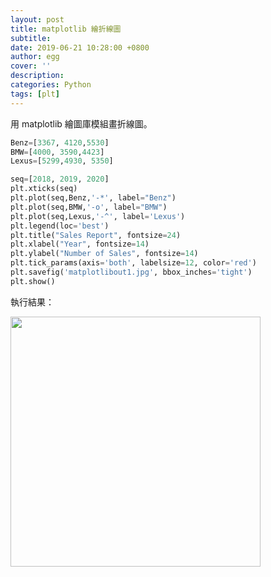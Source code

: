```yaml
---
layout: post
title: matplotlib 繪折線圖
subtitle:
date: 2019-06-21 10:28:00 +0800
author: egg
cover: ''
description:
categories: Python
tags: [plt] 
---
```


用 matplotlib 繪圖庫模組畫折線圖。


```python
Benz=[3367, 4120,5530]
BMW=[4000, 3590,4423]
Lexus=[5299,4930, 5350]

seq=[2018, 2019, 2020]
plt.xticks(seq)
plt.plot(seq,Benz,'-*', label="Benz")
plt.plot(seq,BMW,'-o', label="BMW")
plt.plot(seq,Lexus,'-^', label='Lexus')
plt.legend(loc='best')
plt.title("Sales Report", fontsize=24)
plt.xlabel("Year", fontsize=14)
plt.ylabel("Number of Sales", fontsize=14)
plt.tick_params(axis='both', labelsize=12, color='red')
plt.savefig('matplotlibout1.jpg', bbox_inches='tight')
plt.show()
```

執行結果：

<img src="https://doltegg.github.io/coding/assets/img/2019/matplotlibout1.jpg" style="width:400px"/>
